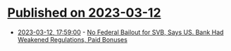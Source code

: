 # [Published on 2023-03-12](index.md)

* [2023-03-12, 17:59:00](https://news.slashdot.org/story/23/03/12/1757228/no-federal-bailout-for-svb-says-us-bank-had-weakened-regulations-paid-bonuses?utm_source=rss1.0mainlinkanon&utm_medium=feed) - [No Federal Bailout for SVB, Says US.  Bank Had Weakened Regulations, Paid Bonuses](https://news.slashdot.org/story/23/03/12/1757228/no-federal-bailout-for-svb-says-us-bank-had-weakened-regulations-paid-bonuses?utm_source=rss1.0mainlinkanon&utm_medium=feed)
